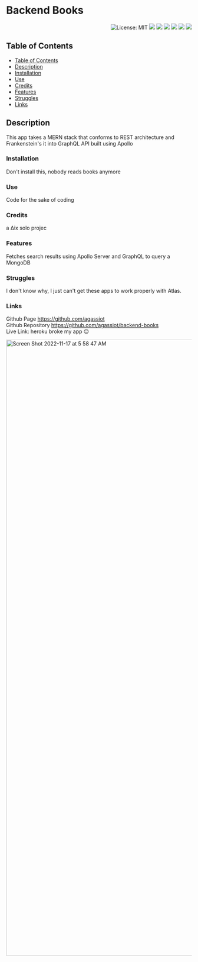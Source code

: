 
<h1 align="left"> Backend Books </h1>  
<p align="right">
    <img alt="License: MIT" src="https://img.shields.io/badge/License-MIT-green.svg?style=plastic" target="_blank"/>
    <img src="https://img.shields.io/badge/javascript-%23323330.svg?style=plastic&logo=javascript&logoColor=%23F7DF1E" target="_blank"/>
    <img src="https://img.shields.io/badge/heroku-%23430098.svg?style=plastic&logo=heroku&logoColor=white" target="_blank"/>
    <img src="https://img.shields.io/badge/node.js-6DA55F?style=plastic&logo=node.js&logoColor=white" />
    <img src="https://img.shields.io/badge/react-%2320232a.svg?style=plastic&logo=react&logoColor=%2361DAFB" />
    <img src="https://img.shields.io/badge/MongoDB-%234ea94b.svg?style=plastic&logo=mongodb&logoColor=white" />
    <img src="https://img.shields.io/badge/-ApolloGraphQL-311C87?style=for-the-badge&logo=apollo-graphql" />
</p>



## Table of Contents
- [Table of Contents](#table-of-contents)
- [Description](#description)
- [Installation](#installation)
- [Use](#use)
- [Credits](#credits)
- [Features](#features)
- [Struggles](#struggles)
- [Links](#links)
        

## Description

This app takes a MERN stack that conforms to REST architecture and Frankenstein's it into GraphQL API built using Apollo

### Installation

Don't install this, nobody reads books anymore

### Use

Code for the sake of coding

### Credits

a ∆ix solo projec

### Features

Fetches search results using Apollo Server and GraphQL to query a MongoDB

### Struggles

I don't know why, I just can't get these apps to work properly with Atlas. 

### Links

Github Page https://github.com/agassiot \
Github Repository https://github.com/agassiot/backend-books \
Live Link: heroku broke my app 😔



<img width="1666" alt="Screen Shot 2022-11-17 at 5 58 47 AM" src="https://user-images.githubusercontent.com/61921580/202440638-c0742e66-969a-4532-bc45-41eafe4f8bc6.png">

